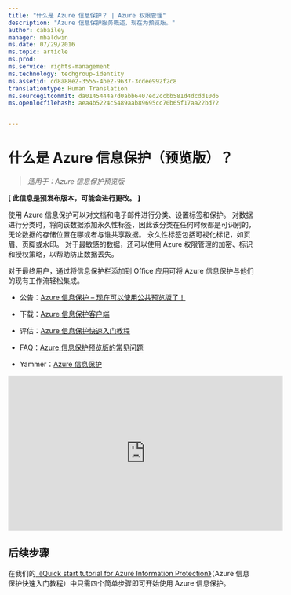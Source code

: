 ```yaml
---
title: "什么是 Azure 信息保护？ | Azure 权限管理"
description: "Azure 信息保护服务概述，现在为预览版。"
author: cabailey
manager: mbaldwin
ms.date: 07/29/2016
ms.topic: article
ms.prod: 
ms.service: rights-management
ms.technology: techgroup-identity
ms.assetid: cd8a88e2-3555-4be2-9637-3cdee992f2c8
translationtype: Human Translation
ms.sourcegitcommit: da0145444a7d0abb6407ed2ccbb581d4dcdd10d6
ms.openlocfilehash: aea4b5224c5489aab89695cc70b65f17aa22bd72


---
```


# 什么是 Azure 信息保护（预览版）？

>*适用于：Azure 信息保护预览版*

**[ 此信息是预发布版本，可能会进行更改。 ]**

使用 Azure 信息保护可以对文档和电子邮件进行分类、设置标签和保护。 对数据进行分类时，将向该数据添加永久性标签，因此该分类在任何时候都是可识别的，无论数据的存储位置在哪或者与谁共享数据。 永久性标签包括可视化标记，如页眉、页脚或水印。 对于最敏感的数据，还可以使用 Azure 权限管理的加密、标识和授权策略，以帮助防止数据丢失。 

对于最终用户，通过将信息保护栏添加到 Office 应用可将 Azure 信息保护与他们的现有工作流轻松集成。 

- 公告：[Azure 信息保护 – 现在可以使用公共预览版了！](https://blogs.technet.microsoft.com/enterprisemobility/2016/07/12/azure-information-protection-public-preview-available-now/)

- 下载：[Azure 信息保护客户端](https://www.microsoft.com/en-us/download/details.aspx?id=53018)

- 评估：[Azure 信息保护快速入门教程](infoprotect-quick-start-tutorial.md) 

- FAQ：[Azure 信息保护预览版的常见问题](faq.md)

- Yammer：[Azure 信息保护](https://www.yammer.com/askipteam/#/threads/inGroup?type=in_group&feedId=8652489&view=all)


<iframe width="560" height="315" src="https://www.youtube.com/embed/N9Ip0m6d3G0" frameborder="0" allowfullscreen></iframe>

## 后续步骤

在我们的[《Quick start tutorial for Azure Information Protection》](infoprotect-quick-start-tutorial.md)（Azure 信息保护快速入门教程）中只需四个简单步骤即可开始使用 Azure 信息保护。


<!--HONumber=Aug16_HO4-->


